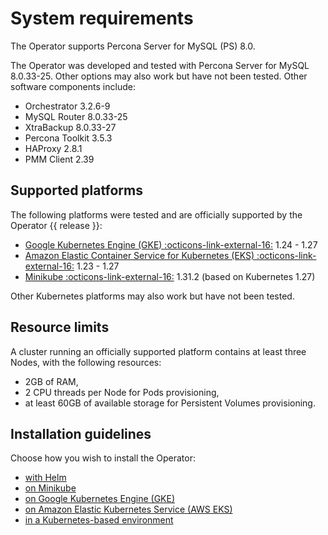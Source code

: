 # System requirements

The Operator supports Percona Server for MySQL (PS) 8.0.

The Operator was developed and tested with Percona Server for MySQL 8.0.33-25.
Other options may also work but have not been tested. Other software components include:

* Orchestrator 3.2.6-9
* MySQL Router 8.0.33-25
* XtraBackup 8.0.33-27
* Percona Toolkit 3.5.3
* HAProxy 2.8.1
* PMM Client 2.39

## Supported platforms

The following platforms were tested and are officially supported by the Operator
{{ release }}:

* [Google Kubernetes Engine (GKE) :octicons-link-external-16:](https://cloud.google.com/kubernetes-engine) 1.24 - 1.27
* [Amazon Elastic Container Service for Kubernetes (EKS) :octicons-link-external-16:](https://aws.amazon.com) 1.23 - 1.27
* [Minikube :octicons-link-external-16:](https://minikube.sigs.k8s.io/docs/) 1.31.2 (based on Kubernetes 1.27)

Other Kubernetes platforms may also work but have not been tested.

## Resource limits

A cluster running an officially supported platform contains at least three
Nodes, with the following resources:

* 2GB of RAM,
* 2 CPU threads per Node for Pods provisioning,
* at least 60GB of available storage for Persistent Volumes provisioning.

## Installation guidelines

Choose how you wish to install the Operator:

* [with Helm](helm.md)
* [on Minikube](minikube.md)
* [on Google Kubernetes Engine (GKE)](gke.md)
* [on Amazon Elastic Kubernetes Service (AWS EKS)](eks.md)
* [in a Kubernetes-based environment](kubernetes.md)
